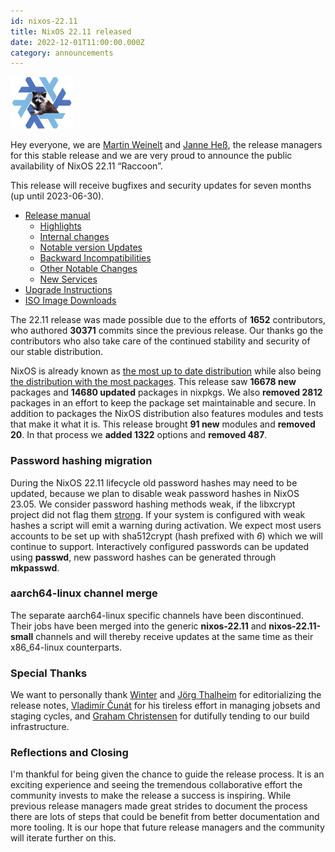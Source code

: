 ```yaml
---
id: nixos-22.11
title: NixOS 22.11 released
date: 2022-12-01T11:00:00.000Z
category: announcements
---
```


[![NixOS 22.11 Raccoon logo](../../../assets/logo/nixos-logo-22.11-raccoon-lores.png)](https://github.com/NixOS/nixos-artwork/blob/master/releases/22.11-raccoon/raccoon.png)

Hey everyone, we are [Martin Weinelt](https://github.com/mweinelt) and [Janne Heß](https://github.com/dasj), the release managers for this stable release and we are very proud to announce the public availability of NixOS 22.11 “Raccoon”.

This release will receive bugfixes and security updates for seven months (up until 2023-06-30).

- [Release manual](/manual/nixos/stable/release-notes.html#sec-release-22.11)
  - [Highlights](/manual/nixos/stable/release-notes.html#sec-release-22.11-highlights)
  - [Internal changes](/manual/nixos/stable/release-notes.html#sec-release-22.11-internal)
  - [Notable version Updates](/manual/nixos/stable/release-notes.html#sec-release-22.11-version-updates)
  - [Backward Incompatibilities](/manual/nixos/stable/release-notes.html#sec-release-22.11-incompatibilities)
  - [Other Notable Changes](/manual/nixos/stable/release-notes.html#sec-release-22.11-notable-changes)
  - [New Services](/manual/nixos/stable/release-notes.html#sec-release-22.11-new-services)
- [Upgrade Instructions](/manual/nixos/stable/index.html#sec-upgrading)
- [ISO Image Downloads](/download)

The 22.11 release was made possible due to the efforts of **1652** contributors, who authored **30371** commits since the previous release.
Our thanks go the contributors who also take care of the continued stability and security of our stable distribution.

NixOS is already known as [the most up to date distribution](https://repology.org/repositories/statistics/newest) while also being [the distribution with the most packages](https://repology.org/repositories/statistics/total). This release saw **16678 new** packages and **14680 updated** packages in nixpkgs. We also **removed 2812** packages in an effort to keep the package set maintainable and secure.
In addition to packages the NixOS distribution also features modules and tests that make it what it is. This release brought **91 new** modules and **removed 20**. In that process we **added 1322** options and **removed 487**.

### Password hashing migration

During the NixOS 22.11 lifecycle old password hashes may need to be updated, because we plan to disable weak password hashes in NixOS 23.05. We consider password hashing methods weak, if the libxcrypt project did not flag them [strong](https://github.com/besser82/libxcrypt/blob/v4.4.30/lib/hashes.conf#L41). If your system is configured with weak hashes a script will emit a warning during activation. We expect most users accounts to be set up with sha512crypt (hash prefixed with _$6$_) which we will continue to support. Interactively configured passwords can be updated using **passwd**, new password hashes can be generated through **mkpasswd**.

### aarch64-linux channel merge

The separate aarch64-linux specific channels have been discontinued. Their jobs have been merged into the generic **nixos-22.11** and **nixos-22.11-small** channels and will thereby receive updates at the same time as their x86_64-linux counterparts.

### Special Thanks

We want to personally thank [Winter](https://github.com/winterqt) and [Jörg Thalheim](https://github.com/mic92) for editorializing the release notes, [Vladimír Čunát](https://github.com/vcunat) for his tireless effort in managing jobsets and staging cycles, and [Graham Christensen](https://github.com/grahamc) for dutifully tending to our build infrastructure.

### Reflections and Closing

I'm thankful for being given the chance to guide the release process. It is an exciting experience and seeing the tremendous collaborative effort the community invests to make the release a success is inspiring. While previous release managers made great strides to document the process there are lots of steps that could be benefit from better documentation and more tooling. It is our hope that future release managers and the community will iterate further on this.
